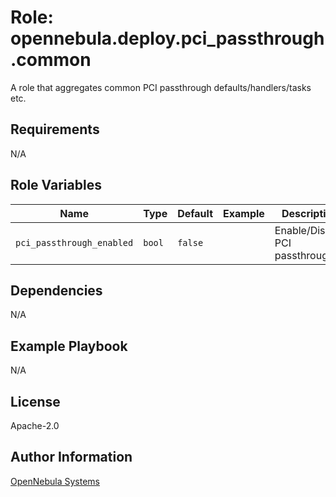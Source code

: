 Role: opennebula.deploy.pci\_passthrough.common
===============================================

A role that aggregates common PCI passthrough defaults/handlers/tasks etc.

Requirements
------------

N/A

Role Variables
--------------

| Name                      | Type   | Default | Example | Description                     |
|---------------------------|--------|---------|---------|---------------------------------|
| `pci_passthrough_enabled` | `bool` | `false` |         | Enable/Disable PCI passthrough. |

Dependencies
------------

N/A

Example Playbook
----------------

N/A

License
-------

Apache-2.0

Author Information
------------------

[OpenNebula Systems](https://opennebula.io/)
